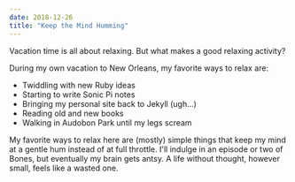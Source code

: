 ```yaml
---
date: 2018-12-26
title: "Keep the Mind Humming"
---
```


Vacation time is all about relaxing. But what makes a good relaxing activity?

During my own vacation to New Orleans, my favorite ways to relax are:

* Twiddling with new Ruby ideas
* Starting to write Sonic Pi notes
* Bringing my personal site back to Jekyll (ugh...)
* Reading old and new books
* Walking in Audobon Park until my legs scream

My favorite ways to relax here are (mostly) simple things that keep my mind at a gentle hum instead of at full throttle. I'll indulge in an episode or two of Bones, but eventually my brain gets antsy. A life without thought, however small, feels like a wasted one.
